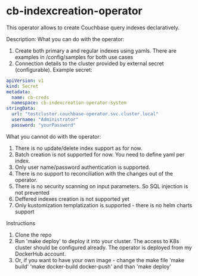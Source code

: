 # cb-indexcreation-operator
This operator allows to create Couchbase query indexes declaratively.

Description:
What you can do with the operator:
1. Create both primary a and regular indexes using yamls. There are examples in /config/samples for both use cases
2. Connection details to the cluster provided by external secret (configurable). Example secret:

```yaml
apiVersion: v1
kind: Secret
metadata:
  name: cb-creds
  namespace: cb-indexcreation-operator-system
stringData:
  url: "testcluster.couchbase-operator.svc.cluster.local"
  username: "Administrator"
  password: "yourPassword"
```
What you cannot do with the operator:
1. There is no update/delete index support as for now.
2. Batch creation is not supported for now. You need to define yaml per index.
3. Only user name/password authentication is supported.
4. There is no support to reconciliation with the changes out of the operator.
5. There is no security scanning on input parameters. So SQL injection is not prevented
6. Deffered indexes creation is not supported yet
7. Only kustomization templatization is supported - there is no helm charts support

Instructions
1. Clone the repo
2. Run 'make deploy' to deploy it into your cluster. The access to K8s cluster should be configured already. The operator is deployed from my DockerHub account.
3. Or, if you want to have your own image - 
		change the make file 
		'make build' 
		'make docker-build docker-push' 
		and than 'make deploy'
